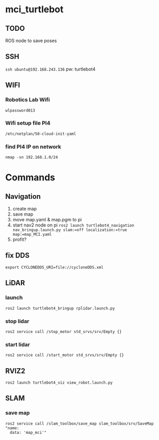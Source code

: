 # mci_turtlebot

## TODO
ROS node to save poses

## SSH
```ssh ubuntu@192.168.243.136```
pw: turtlebot4

## WIFI
### Robotics Lab Wifi
```wlpassword013```
### Wifi setup file PI4
```/etc/netplan/50-cloud-init-yaml```
### find PI4 IP on network
```nmap -sn 192.168.1.0/24```

# Commands

## Navigation
1. create map
2. save map
3. move map.yaml & map.pgm to pi
4. start nav2 node on pi
```ros2 launch turtlebot4_navigation nav_bringup.launch.py slam:=off localization:=true map:=map_MCI.yaml```
5. profit?

## fix DDS
```export CYCLONEDDS_URI=file://cycloneDDS.xml```

## LiDAR
### launch
```ros2 launch turtlebot4_bringup rplidar.launch.py```
### stop lidar
```ros2 service call /stop_motor std_srvs/srv/Empty {}```
### start lidar
```ros2 service call /start_motor std_srvs/srv/Empty {}```

## RVIZ2
```ros2 launch turtlebot4_viz view_robot.launch.py```

## SLAM
### save map
```
ros2 service call /slam_toolbox/save_map slam_toolbox/srv/SaveMap "name:
  data: 'map_mci'"
```
